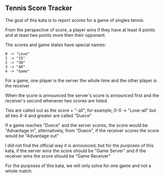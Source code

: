 ## Tennis Score Tracker

The goal of this kata is to report scores for a game of singles tennis.

From the perspective of score, a player wins if they have at least 4 points and at least two points more then their opponent.

The scores and game states have special names:

```
0 -> "Love"
1 -> "15"
2 -> "30"
3 -> "40"
4 -> "Game"
```

For a game, one player is the server the whole time and the other player is the receiver

When the score is announced the server's score is announced first and the receiver's second whenever two scores are listed.

Ties are called out as the score + "-all", for example, 0-0 -> "Love-all" but all ties 4-4 and greater are called "Duece"

If a game reaches "Duece" and the server scores, the score would be "Advantage in", alternatively, from "Duece", if the receiver scores the score would be "Advantage out"

I did not find the official way it is announced, but for the purposes of this kata, if the server wins the score should be "Game Server" and if the receiver wins the score should be "Game Receiver"

For the purposes of this kata, we will only solve for one game and not a whole match.
